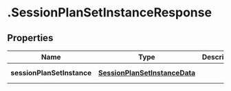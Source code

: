 # .SessionPlanSetInstanceResponse

## Properties

Name | Type | Description | Notes
------------ | ------------- | ------------- | -------------
**sessionPlanSetInstance** | [**SessionPlanSetInstanceData**](SessionPlanSetInstanceData.md) |  | [default to undefined]

